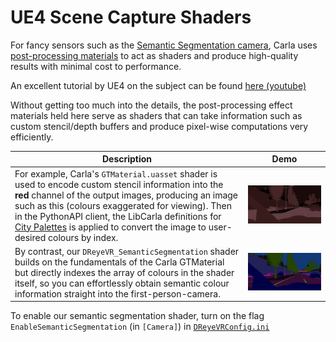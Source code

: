 # UE4 Scene Capture Shaders

For fancy sensors such as the [Semantic Segmentation camera](https://carla.readthedocs.io/en/0.9.13/ref_sensors/#semantic-segmentation-camera), Carla uses [post-processing materials](https://github.com/carla-simulator/carla/tree/master/Unreal/CarlaUE4/Plugins/Carla/Content/PostProcessingMaterials) to act as shaders and produce high-quality results with minimal cost to performance. 

An excellent tutorial by UE4 on the subject can be found [here (youtube)](https://www.youtube.com/watch?v=PiQ_JLJKi0M)

Without getting too much into the details, the post-processing effect materials held here serve as shaders that can take information such as custom stencil/depth buffers and produce pixel-wise computations very efficiently.

| Description | Demo |
| --- | --- |
| For example, Carla's `GTMaterial.uasset` shader is used to encode custom stencil information into the **red** channel of the output images, producing an image such as this (colours exaggerated for viewing). Then in the PythonAPI client, the LibCarla definitions for [City Palettes](https://github.com/carla-simulator/carla/blob/master/LibCarla/source/carla/image/CityScapesPalette.h) is applied to convert the image to user-desired colours by index. | ![red_encode](../Docs/Figures/Shaders/red_encode.jpg) |
| By contrast, our `DReyeVR_SemanticSegmentation` shader builds on the fundamentals of the Carla GTMaterial but directly indexes the array of colours in the shader itself, so you can effortlessly obtain semantic colour information straight into the first-person-camera. | ![rgb_encode](../Docs/Figures/Shaders/semantic_seg.jpg) |

To enable our semantic segmentation shader, turn on the flag `EnableSemanticSegmentation` (in `[Camera]`) in [`DReyeVRConfig.ini`](../Configs/DReyeVRConfig.ini)